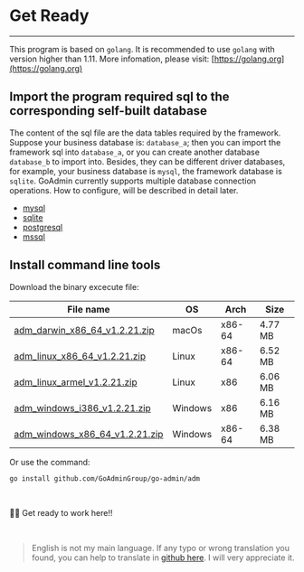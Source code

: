 # Get Ready
---

This program is based on ```golang```. It is recommended to use ```golang``` with version higher than 1.11. More infomation, please visit: [https://golang.org](https://golang.org)

## Import the program required sql to the corresponding self-built database

The content of the sql file are the data tables required by the framework. Suppose your business database is: ```database_a```; then you can import the framework sql into ```database_a```, or you can create another database ```database_b``` to import into. Besides, they can be different driver databases, for example, your business database is ```mysql```, the framework database is ```sqlite```. GoAdmin currently supports multiple database connection operations. How to configure, will be described in detail later.

- [mysql](https://raw.githubusercontent.com/GoAdminGroup/go-admin/master/data/admin.sql)
- [sqlite](https://raw.githubusercontent.com/GoAdminGroup/go-admin/master/data/admin.db)
- [postgresql](https://raw.githubusercontent.com/GoAdminGroup/go-admin/master/data/admin.pgsql)
- [mssql](https://raw.githubusercontent.com/GoAdminGroup/go-admin/master/data/admin.mssql)

## Install command line tools

Download the binary excecute file: 

|  File name   | OS  | Arch  | Size  |
|  ----  | ----  | ----  |----  |
| [adm_darwin_x86_64_v1.2.21.zip](http://file.go-admin.cn/go_admin/cli/v1_2_21/adm_darwin_x86_64_v1.2.21.zip)  | macOs | x86-64 | 4.77 MB
| [adm_linux_x86_64_v1.2.21.zip](http://file.go-admin.cn/go_admin/cli/v1_2_21/adm_linux_x86_64_v1.2.21.zip)  | Linux | x86-64   | 6.52 MB
| [adm_linux_armel_v1.2.21.zip](http://file.go-admin.cn/go_admin/cli/v1_2_21/adm_linux_armel_v1.2.21.zip)  | Linux | x86   | 6.06 MB
| [adm_windows_i386_v1.2.21.zip](http://file.go-admin.cn/go_admin/cli/v1_2_21/adm_windows_i386_v1.2.21.zip)  | Windows | x86  |6.16 MB
| [adm_windows_x86_64_v1.2.21.zip](http://file.go-admin.cn/go_admin/cli/v1_2_21/adm_windows_x86_64_v1.2.21.zip)  | Windows | x86-64   |6.38 MB


Or use the command:

```
go install github.com/GoAdminGroup/go-admin/adm
```

<br>

🍺🍺 Get ready to work here!!

<br>

> English is not my main language. If any typo or wrong translation you found, you can help to translate in [github here](https://github.com/GoAdminGroup/docs). I will very appreciate it.


